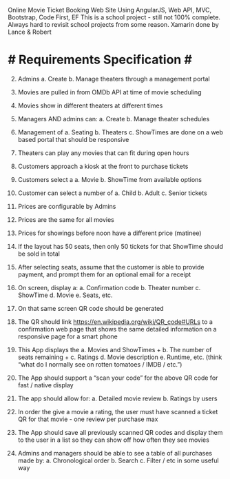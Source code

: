 Online Movie Ticket Booking Web Site
Using AngularJS, Web API, MVC, Bootstrap, Code First, EF
This is a school project - still not 100% complete. Always hard to revisit school projects from some reason.
Xamarin done by Lance & Robert
# # Requirements Specification # #
2. Admins
    a. Create
    b. Manage theaters through a management portal

3. Movies are pulled in from OMDb API at time of movie scheduling

4. Movies show in different theaters at different times

5. Managers AND admins can:
    a. Create
    b. Manage theater schedules

6. Management of
    a. Seating
    b. Theaters
    c. ShowTimes
    are done on a web based portal that should be responsive

7. Theaters can play any movies that can fit during open hours

8. Customers approach a kiosk at the front to purchase tickets

9. Customers select a
    a. Movie
    b. ShowTime
    from available options

10. Customer can select a number of
    a. Child
    b. Adult
    c. Senior tickets

11. Prices are configurable by Admins

12. Prices are the same for all movies

13. Prices for showings before noon have a different price (matinee)

14. If the layout has 50 seats, then only 50 tickets for that ShowTime should be sold in total

15. After selecting seats, assume that the customer is able to provide payment, and prompt them
for an optional email for a receipt

16. On screen, display a:
    a. Confirmation code
    b. Theater number
    c. ShowTime
    d. Movie
    e. Seats, etc.

17. On that same screen QR code should be generated

18. The QR should link
    https://en.wikipedia.org/wiki/QR_code#URLs
    to a confirmation web page that shows the same detailed information on a responsive page for
    a smart phone

19. This App displays the
    a. Movies and ShowTimes +
    b. The number of seats remaining +
    c. Ratings
    d. Movie description
    e. Runtime, etc. (think “what do I normally see on rotten tomatoes / IMDB / etc.”)

20. The App should support a “scan your code” for the above QR code for fast / native display

21. The app should allow for:
    a. Detailed movie review
    b. Ratings by users

22. In order the give a movie a rating, the user must have scanned a ticket QR for that movie - one
review per purchase max

23. The App should save all previously scanned QR codes and display them to the user in a list so
they can show off how often they see movies

24. Admins and managers should be able to see a table of all purchases made by:
    a. Chronological order
    b. Search
    c. Filter / etc in some useful way